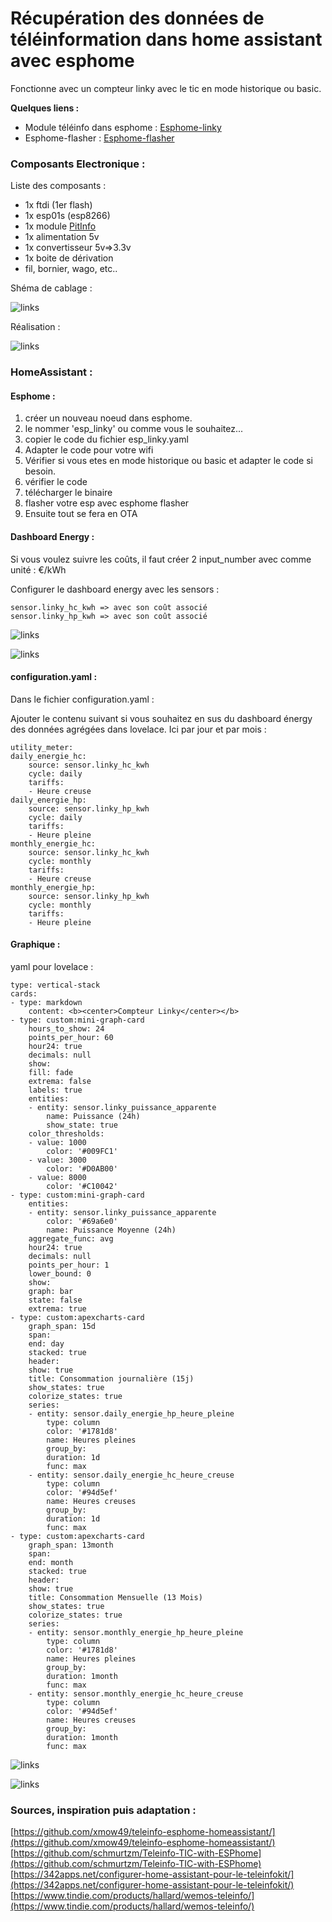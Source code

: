 # Récupération des données de téléinformation dans home assistant avec esphome

Fonctionne avec un compteur linky avec le tic en mode historique ou basic.

<b>Quelques liens :</b>
- Module téléinfo dans esphome : [Esphome-linky](https://esphome.io/components/sensor/teleinfo.html) 
- Esphome-flasher : [Esphome-flasher](https://github.com/esphome/esphome-flasher/releases)

### Composants Electronique :

Liste des composants :

- 1x ftdi (1er flash)
- 1x esp01s (esp8266)
- 1x module [PitInfo](https://www.tindie.com/products/hallard/pitinfo/)
- 1x alimentation 5v
- 1x convertisseur 5v=>3.3v
- 1x boite de dérivation 
- fil, bornier, wago, etc..

Shéma de cablage :

![links]()

Réalisation :

![links]()

### HomeAssistant :

#### Esphome :

1. créer un nouveau noeud dans esphome.  
2. le nommer 'esp_linky' ou comme vous le souhaitez... 
3. copier le code du fichier esp_linky.yaml  
4. Adapter le code pour votre wifi
5. Vérifier si vous etes en mode historique ou basic et adapter le code si besoin.
6. vérifier le code  
7. télécharger le binaire  
8. flasher votre esp avec esphome flasher  
9. Ensuite tout se fera en OTA


#### Dashboard Energy :

Si vous voulez suivre les coûts, il faut créer 2 input_number avec comme unité : €/kWh

Configurer le dashboard energy avec les sensors :

    sensor.linky_hc_kwh => avec son coût associé
    sensor.linky_hp_kwh => avec son coût associé

![links]()

![links]()

#### configuration.yaml :

Dans le fichier configuration.yaml :

Ajouter le contenu suivant si vous souhaitez en sus du dashboard énergy des données agrégées dans lovelace. Ici par jour et par mois :

    utility_meter:
    daily_energie_hc:
        source: sensor.linky_hc_kwh
        cycle: daily
        tariffs:
        - Heure creuse
    daily_energie_hp:
        source: sensor.linky_hp_kwh
        cycle: daily
        tariffs:
        - Heure pleine
    monthly_energie_hc:
        source: sensor.linky_hc_kwh
        cycle: monthly
        tariffs:
        - Heure creuse
    monthly_energie_hp:
        source: sensor.linky_hp_kwh
        cycle: monthly
        tariffs:
        - Heure pleine


#### Graphique :

yaml pour lovelace :  

    type: vertical-stack
    cards:
    - type: markdown
        content: <b><center>Compteur Linky</center></b>
    - type: custom:mini-graph-card
        hours_to_show: 24
        points_per_hour: 60
        hour24: true
        decimals: null
        show:
        fill: fade
        extrema: false
        labels: true
        entities:
        - entity: sensor.linky_puissance_apparente
            name: Puissance (24h)
            show_state: true
        color_thresholds:
        - value: 1000
            color: '#009FC1'
        - value: 3000
            color: '#D0AB00'
        - value: 8000
            color: '#C10042'
    - type: custom:mini-graph-card
        entities:
        - entity: sensor.linky_puissance_apparente
            color: '#69a6e0'
            name: Puissance Moyenne (24h)
        aggregate_func: avg
        hour24: true
        decimals: null
        points_per_hour: 1
        lower_bound: 0
        show:
        graph: bar
        state: false
        extrema: true
    - type: custom:apexcharts-card
        graph_span: 15d
        span:
        end: day
        stacked: true
        header:
        show: true
        title: Consommation journalière (15j)
        show_states: true
        colorize_states: true
        series:
        - entity: sensor.daily_energie_hp_heure_pleine
            type: column
            color: '#1781d8'
            name: Heures pleines
            group_by:
            duration: 1d
            func: max
        - entity: sensor.daily_energie_hc_heure_creuse
            type: column
            color: '#94d5ef'
            name: Heures creuses
            group_by:
            duration: 1d
            func: max
    - type: custom:apexcharts-card
        graph_span: 13month
        span:
        end: month
        stacked: true
        header:
        show: true
        title: Consommation Mensuelle (13 Mois)
        show_states: true
        colorize_states: true
        series:
        - entity: sensor.monthly_energie_hp_heure_pleine
            type: column
            color: '#1781d8'
            name: Heures pleines
            group_by:
            duration: 1month
            func: max
        - entity: sensor.monthly_energie_hc_heure_creuse
            type: column
            color: '#94d5ef'
            name: Heures creuses
            group_by:
            duration: 1month
            func: max


![links]()

![links]()


### Sources, inspiration puis adaptation :

[https://github.com/xmow49/teleinfo-esphome-homeassistant/](https://github.com/xmow49/teleinfo-esphome-homeassistant/)  
[https://github.com/schmurtzm/Teleinfo-TIC-with-ESPhome](https://github.com/schmurtzm/Teleinfo-TIC-with-ESPhome)  
[https://342apps.net/configurer-home-assistant-pour-le-teleinfokit/](https://342apps.net/configurer-home-assistant-pour-le-teleinfokit/)  
[https://www.tindie.com/products/hallard/wemos-teleinfo/](https://www.tindie.com/products/hallard/wemos-teleinfo/)  